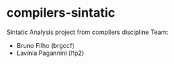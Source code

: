 # compilers-sintatic
Sintatic Analysis project from compilers discipline
Team:
* Bruno Filho (brgccf)
* Lavínia Pagannini (lfp2)
